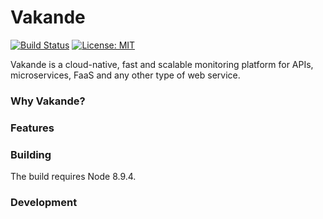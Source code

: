 # Vakande

[![Build Status](https://travis-ci.org/Vakande/vakande.svg?branch=master)](https://travis-ci.org/Vakande/vakande)
[![License: MIT](https://img.shields.io/badge/License-MIT-yellow.svg)](https://opensource.org/licenses/MIT)

Vakande is a cloud-native, fast and scalable monitoring platform for APIs, microservices, FaaS and any other type of web service.

### Why Vakande?

### Features

### Building 

The build requires Node 8.9.4.

### Development

